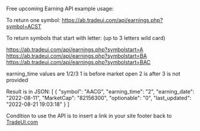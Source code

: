 Free upcoming Earning API
example usage:

To return one symbol:
https://ab.tradeui.com/api/earnings.php?symbol=ACST

To return symbols that start with letter: 
(up to 3 letters wild card)

https://ab.tradeui.com/api/earnings.php?symbolstart=A
https://ab.tradeui.com/api/earnings.php?symbolstart=BA
https://ab.tradeui.com/api/earnings.php?symbolstart=BAC


earning_time values are 1/2/3
1 is before market open
2 is after
3 is not provided

Result is in JSON:
[
{
"symbol": "AACG",
"earning_time": "2",
"earning_date": "2022-08-11",
"MarketCap": "82156300",
"optionable": "0",
"last_updated": "2022-08-21 19:03:18"
}
]

Condition to use the API is to insert a link in your site footer back to <a href="https://tradeui.com">TradeUI.com</a>